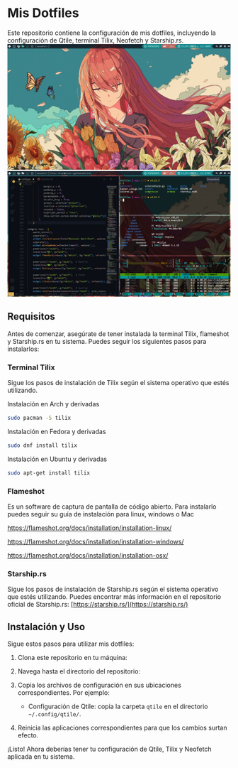 # Mis Dotfiles

Este repositorio contiene la configuración de mis dotfiles, incluyendo la configuración de Qtile, terminal Tilix, Neofetch y Starship.rs.
![Escritorio](/img/escritorio.png)
![Escritorio](/img/escritorioApps.png)
## Requisitos

Antes de comenzar, asegúrate de tener instalada la terminal Tilix, flameshot y Starship.rs en tu sistema. Puedes seguir los siguientes pasos para instalarlos:

### Terminal Tilix

Sigue los pasos de instalación de Tilix según el sistema operativo que estés utilizando.

Instalación en Arch y derivadas
```bash
sudo pacman -S tilix
```

Instalación en Fedora y derivadas
```bash
sudo dnf install tilix
```

Instalación en Ubuntu y derivadas
```bash
sudo apt-get install tilix
```
### Flameshot
Es un software de captura de pantalla de código abierto. 
Para instalarlo puedes seguir su guía de instalación para linux, windows o Mac

https://flameshot.org/docs/installation/installation-linux/

https://flameshot.org/docs/installation/installation-windows/

https://flameshot.org/docs/installation/installation-osx/

### Starship.rs

Sigue los pasos de instalación de Starship.rs según el sistema operativo que estés utilizando. Puedes encontrar más información en el repositorio oficial de Starship.rs: [https://starship.rs/](https://starship.rs/)


## Instalación y Uso

Sigue estos pasos para utilizar mis dotfiles:

1. Clona este repositorio en tu máquina:

2. Navega hasta el directorio del repositorio:

3. Copia los archivos de configuración en sus ubicaciones correspondientes. Por ejemplo:

   - Configuración de Qtile: copia la carpeta `qtile` en el directorio `~/.config/qtile/`.
   

4. Reinicia las aplicaciones correspondientes para que los cambios surtan efecto.

¡Listo! Ahora deberías tener tu configuración de Qtile, Tilix y Neofetch aplicada en tu sistema.